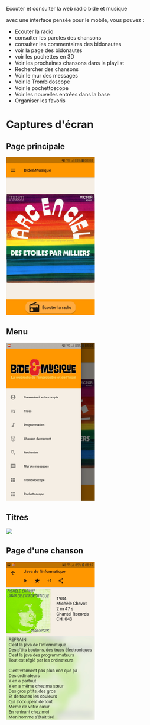 Ecouter et consulter la web radio bide et musique

avec une interface pensée pour le mobile, vous pouvez :

* Ecouter la radio
* consulter les paroles des chansons
* consulter les commentaires des bidonautes
* voir la page des bidonautes
* voir les pochettes en 3D
* Voir les prochaines chansons dans la playlist
* Rechercher des chansons
* Voir le mur des messages
* Voir le Trombidoscope
* Voir le pochettoscope
* Voir les nouvelles entrées dans la base
* Organiser les favoris


# Captures d'écran 

## Page principale 

<img src="/screenshots/Screenshot_Principale.jpg" width="240px" />

## Menu

<img src="/screenshots/Screenshot_menu.jpg" width="240px" />


## Titres 

<img src="/screenshots/Screenshot_titres" width="240px" />

## Page d'une chanson
<img src="/screenshots/Screenshot_page_chanson.jpg" width="240px" />
